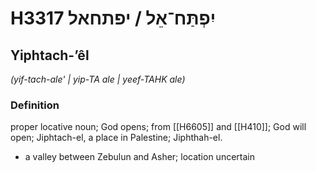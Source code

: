 # H3317 יִפְתַּח־אֵל / יפתחאל

## Yiphtach-ʼêl

_(yif-tach-ale' | yip-TA ale | yeef-TAHK ale)_

### Definition

proper locative noun; God opens; from [[H6605]] and [[H410]]; God will open; Jiphtach-el, a place in Palestine; Jiphthah-el.

- a valley between Zebulun and Asher; location uncertain
